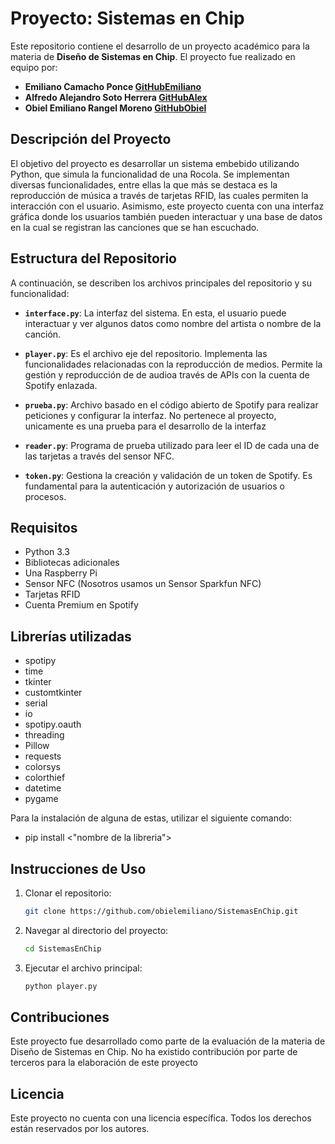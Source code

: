 # Proyecto: Sistemas en Chip

Este repositorio contiene el desarrollo de un proyecto académico para la materia de **Diseño de Sistemas en Chip**. El proyecto fue realizado en equipo por:

* **Emiliano Camacho Ponce [GitHubEmiliano](https://github.com/Emiliano1410)** 
* **Alfredo Alejandro Soto Herrera [GitHubAlex](https://github.com/AlejandroSH1)**
* **Obiel Emiliano Rangel Moreno [GitHubObiel](https://github.com/obielemiliano)**

## Descripción del Proyecto

El objetivo del proyecto es desarrollar un sistema embebido utilizando Python, que simula la funcionalidad de una Rocola. Se implementan diversas funcionalidades, entre ellas la que más se destaca es la reproducción de música a través de tarjetas RFID, las cuales permiten la interacción con el usuario. Asimismo, este proyecto cuenta con una interfaz gráfica donde los usuarios también pueden interactuar y una base de datos en la cual se registran las canciones que se han escuchado.

## Estructura del Repositorio

A continuación, se describen los archivos principales del repositorio y su funcionalidad:

* **`interface.py`**: La interfaz del sistema. En esta, el usuario puede interactuar y ver algunos datos como nombre del artista o nombre de la canción.

* **`player.py`**: Es el archivo eje del repositorio. Implementa las funcionalidades relacionadas con la reproducción de medios. Permite la gestión y reproducción de  de audioa través de APIs con la cuenta de Spotify enlazada.

* **`prueba.py`**: Archivo basado en el código abierto de Spotify para realizar peticiones y configurar la interfaz. No pertenece al proyecto, unicamente es una prueba para el desarrollo de la interfaz

* **`reader.py`**: Programa de prueba utilizado para leer el ID de cada una de las tarjetas a través del sensor NFC.

* **`token.py`**: Gestiona la creación y validación de un token de Spotify. Es fundamental para la autenticación y autorización de usuarios o procesos.

## Requisitos

* Python 3.3
* Bibliotecas adicionales 
* Una Raspberry Pi
* Sensor NFC (Nosotros usamos un Sensor Sparkfun NFC)
* Tarjetas RFID 
* Cuenta Premium en Spotify

## Librerías utilizadas

* spotipy
* time
* tkinter
* customtkinter
* serial 
* io
* spotipy.oauth
* threading
* Pillow
* requests
* colorsys
* colorthief
* datetime
* pygame

Para la instalación de alguna de estas, utilizar el siguiente comando:

* pip install <"nombre de la libreria">

## Instrucciones de Uso

1. Clonar el repositorio:

   ```bash
   git clone https://github.com/obielemiliano/SistemasEnChip.git
   ```



2. Navegar al directorio del proyecto:

   ```bash
   cd SistemasEnChip
   ```



3. Ejecutar el archivo principal:

   ```bash
   python player.py
   ```



## Contribuciones

Este proyecto fue desarrollado como parte de la evaluación de la materia de Diseño de Sistemas en Chip. No ha existido contribución por parte de terceros para la elaboración de este proyecto

## Licencia

Este proyecto no cuenta con una licencia específica. Todos los derechos están reservados por los autores.


